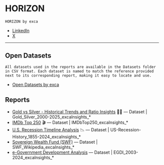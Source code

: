 # HORIZON
`HORIZON by exca`
* [LinkedIn](https://www.linkedin.com/showcase/horizon-by-exca)
* [X](https://x.com/horizonbyexca)

-----
## Open Datasets
`All datasets used in the reports are available in the Datasets folder in CSV format.
Each dataset is named to match the reference provided next to its corresponding report, making it easy to locate and use.`
* [Open Datasets by exca](https://github.com/excainsights/HORIZON/tree/main/Datasets)

## Reports
* [Gold vs Silver - Historical Trends and Ratio Insights](https://app.powerbi.com/view?r=eyJrIjoiNTViYzUxMjQtN2FjNC00MTQwLWE3NjktZWIxNDkwODFhNzYzIiwidCI6ImEwNWQ1NjBkLWUyN2UtNGJkOS1iMjY0LTM5ZjFlNWU5MTNiMCJ9) 💛🩶 — Dataset | Gold_Silver_2000-2025_excaInsights_*
* [IMDb Top 250](https://app.powerbi.com/view?r=eyJrIjoiZTlhZjUyZDYtNjRjOC00ZmQ0LThhZmMtOTg3NTM5N2JlZWQ1IiwidCI6ImEwNWQ1NjBkLWUyN2UtNGJkOS1iMjY0LTM5ZjFlNWU5MTNiMCJ9&pageName=ReportSection989bed632ee10a63d1f3) 🎬 — Dataset | IMDbTop250_excaInsights_*
* [U.S. Recession Timeline Analysis](https://app.powerbi.com/view?r=eyJrIjoiMmE1NzM3ZGMtNGEwMy00NDI3LWE1MjItNjQ1MWQwOWUyZDBhIiwidCI6ImEwNWQ1NjBkLWUyN2UtNGJkOS1iMjY0LTM5ZjFlNWU5MTNiMCJ9) 📉 — Dataset | US-Recession-History_1855-2024_excaInsights_*
* [Sovereign Wealth Fund (SWF)](https://app.powerbi.com/view?r=eyJrIjoiNDI3ODY1YzItOWYyNC00MzVlLWFkMzUtNTgxMTM0NTVlMzY3IiwidCI6ImEwNWQ1NjBkLWUyN2UtNGJkOS1iMjY0LTM5ZjFlNWU5MTNiMCJ9) — Dataset | SWF_Wikipedia_excaInsights_*
* [e-Government Development Analysis](https://app.powerbi.com/view?r=eyJrIjoiN2E1YzE4NWEtYjQ5OC00MWUwLThmNDAtYTQzMTFkZjgxM2Y3IiwidCI6ImEwNWQ1NjBkLWUyN2UtNGJkOS1iMjY0LTM5ZjFlNWU5MTNiMCJ9) — Dataset | EGDI_2003-2024_excaInsights_*


